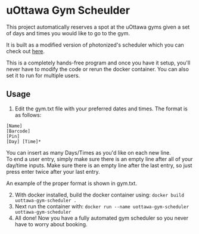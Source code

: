 # uOttawa Gym Scheulder

This project automatically reserves a spot at the uOttawa gyms given a set of days and times you would like to go to the gym.  

It is built as a modified version of photonized's scheduler which you can check out [here](https://github.com/photonized/uOttawa-Gym-Scheduler).  

This is a completely hands-free program and once you have it setup, you'll never have to modify the code or rerun the docker container.  You can also set it to run for multiple users.

## Usage

1. Edit the gym.txt file with your preferred dates and times.  The format is as follows:
```
[Name]
[Barcode]
[Pin]
[Day] [Time]*
```
You can insert as many Days/Times as you'd like on each new line.  
To end a user entry, simply make sure there is an empty line after all of your day/time inputs.
Make sure there is an empty line after the last entry, so just press enter twice after your last entry.

An example of the proper format is shown in gym.txt.

2. With docker installed, build the docker container using: ```docker build uottawa-gym-scheduler .```
3. Next run the container with: ```docker run --name uottawa-gym-scheduler uottawa-gym-scheduler```
4. All done! Now you have a fully automated gym scheduler so you never have to worry about booking.
